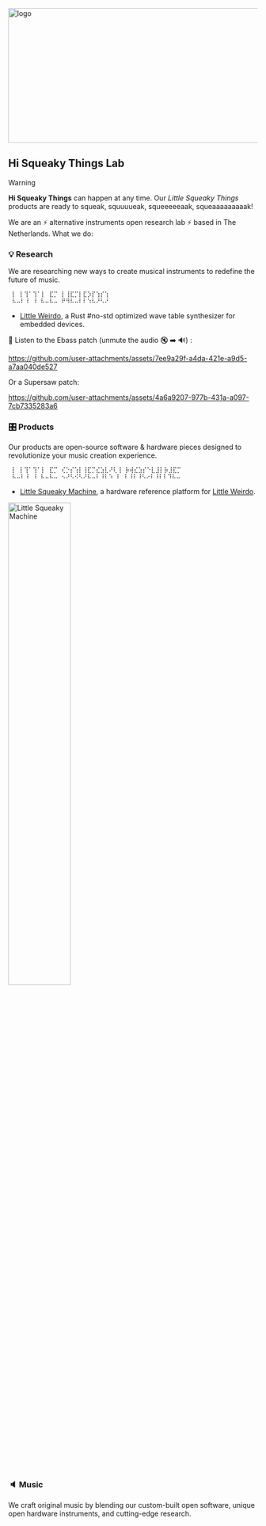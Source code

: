<img width="525" height="272" alt="logo" src="https://github.com/user-attachments/assets/c68e0ce9-1968-4dc7-aabf-c3900742e31c" />

## Hi Squeaky Things Lab

> [!WARNING]
> **Hi Squeaky Things** can happen at any time. Our _Little Squeaky Things_ products are ready to squeak, squuuueak, squeeeeeaak, squeaaaaaaaaak!

We are an ⚡ alternative instruments open research lab ⚡ based in The Netherlands. 
What we do:

### 💡 Research

We are researching new ways to create musical instruments to redefine the future of music.

```
 ⡇ ⡇⢹⠁⢹⠁⡇ ⣏⡉ ⡇⢸⣏⡉⡇⣏⡱⡏⢱⡎⢱
 ⠧⠤⠇⠸ ⠸ ⠧⠤⠧⠤ ⠟⠻⠧⠤⠇⠇⠱⠧⠜⠣⠜
```

- [Little Weirdo](https://github.com/hi-squeaky-things/little-weirdo), a Rust #no-std optimized wave table synthesizer for embedded devices.

🎹 Listen to the Ebass patch (unmute the audio 🔇 ➡️ 🔊) :

https://github.com/user-attachments/assets/7ee9a29f-a4da-421e-a9d5-a7aa040de527

Or a Supersaw patch:

https://github.com/user-attachments/assets/4a6a9207-977b-431a-a097-7cb7335283a6

### 🎛️ Products

Our products are open-source software & hardware pieces designed to revolutionize your music creation experience.

```
 ⡇ ⡇⢹⠁⢹⠁⡇ ⣏⡉ ⢎⡑⡎⢱⡇⢸⣏⡉⣎⣱⣇⠜⢇⢸ ⡷⢾⣎⣱⡎⠑⣇⣸⡇⡷⣸⣏⡉
 ⠧⠤⠇⠸ ⠸ ⠧⠤⠧⠤ ⠢⠜⠣⠪⠣⠜⠧⠤⠇⠸⠇⠱ ⠇ ⠇⠸⠇⠸⠣⠔⠇⠸⠇⠇⠹⠧⠤
```

- [Little Squeaky Machine](https://github.com/hi-squeaky-things/little-squeaky-machine-hardware), a hardware reference platform for [Little Weirdo](https://github.com/hi-squeaky-things/little-weirdo).


<img width="50%"  alt="Little Squeaky Machine" src="https://github.com/user-attachments/assets/14da9154-d4b3-46f5-8c7d-02f7331a932d" />




### 🔈 Music

We craft original music by blending our custom-built open software, unique open hardware instruments, and cutting-edge research.
